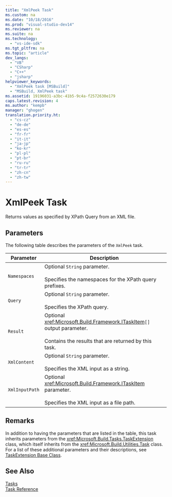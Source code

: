```yaml
---
title: "XmlPeek Task"
ms.custom: na
ms.date: "10/18/2016"
ms.prod: "visual-studio-dev14"
ms.reviewer: na
ms.suite: na
ms.technology: 
  - "vs-ide-sdk"
ms.tgt_pltfrm: na
ms.topic: "article"
dev_langs: 
  - "VB"
  - "CSharp"
  - "C++"
  - "jsharp"
helpviewer_keywords: 
  - "XmlPeek task [MSBuild]"
  - "MSBuild, XmlPeek task"
ms.assetid: 19196031-a3bc-41b5-9c4a-f2572630e179
caps.latest.revision: 4
ms.author: "kempb"
manager: "ghogen"
translation.priority.ht: 
  - "cs-cz"
  - "de-de"
  - "es-es"
  - "fr-fr"
  - "it-it"
  - "ja-jp"
  - "ko-kr"
  - "pl-pl"
  - "pt-br"
  - "ru-ru"
  - "tr-tr"
  - "zh-cn"
  - "zh-tw"
---
```

# XmlPeek Task
Returns values as specified by XPath Query from an XML file.  
  
## Parameters  
 The following table describes the parameters of the `XmlPeek` task.  
  
|Parameter|Description|  
|---------------|-----------------|  
|`Namespaces`|Optional `String` parameter.<br /><br /> Specifies the namespaces for the XPath query prefixes.|  
|`Query`|Optional `String` parameter.<br /><br /> Specifies the XPath query.|  
|`Result`|Optional <xref:Microsoft.Build.Framework.ITaskItem>`[]` output parameter.<br /><br /> Contains the results that are returned by this task.|  
|`XmlContent`|Optional `String` parameter.<br /><br /> Specifies the XML input as a string.|  
|`XmlInputPath`|Optional <xref:Microsoft.Build.Framework.ITaskItem> parameter.<br /><br /> Specifies the XML input as a file path.|  
  
## Remarks  
 In addition to having the parameters that are listed in the table, this task inherits parameters from the <xref:Microsoft.Build.Tasks.TaskExtension> class, which itself inherits from the <xref:Microsoft.Build.Utilities.Task> class. For a list of these additional parameters and their descriptions, see [TaskExtension Base Class](../reference/taskextension-base-class.md).  
  
## See Also  
 [Tasks](../reference/msbuild-tasks.md)   
 [Task Reference](../reference/msbuild-task-reference.md)